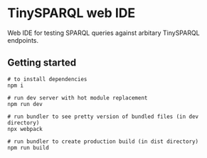 # TinySPARQL web IDE
Web IDE for testing SPARQL queries against arbitary TinySPARQL endpoints.

## Getting started

```
# to install dependencies
npm i

# run dev server with hot module replacement
npm run dev

# run bundler to see pretty version of bundled files (in dev directory)
npx webpack

# run bundler to create production build (in dist directory)
npm run build

```
